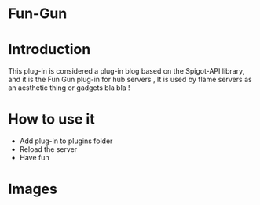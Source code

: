 # Fun-Gun

# Introduction
   
This plug-in is considered a plug-in blog based on the Spigot-API library, and it is the Fun Gun plug-in for hub servers , It is used by flame servers as an aesthetic thing or gadgets bla bla !


# How to use it 

<ul>
  <li>Add plug-in to plugins folder </li>
  <li>Reload the server </li>
  <li>Have fun</li>
</ul>  


# Images
